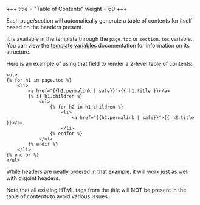 +++
title = "Table of Contents"
weight = 60
+++

Each page/section will automatically generate a table of contents for itself based on the headers present.

It is available in the template through the `page.toc` or `section.toc` variable.
You can view the [template variables](@/documentation/templates/pages-sections.md#table-of-contents)
documentation for information on its structure.

Here is an example of using that field to render a 2-level table of contents:

```jinja2
<ul>
{% for h1 in page.toc %}
    <li>
        <a href="{{h1.permalink | safe}}">{{ h1.title }}</a>
        {% if h1.children %}
            <ul>
                {% for h2 in h1.children %}
                    <li>
                        <a href="{{h2.permalink | safe}}">{{ h2.title }}</a>
                    </li>
                {% endfor %}
            </ul>
        {% endif %}
    </li>
{% endfor %}
</ul>
```

While headers are neatly ordered in that example, it will work just as well with disjoint headers.

Note that all existing HTML tags from the title will NOT be present in the table of contents to
avoid various issues.
